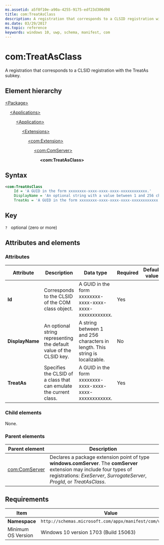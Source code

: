 ```yaml
---
ms.assetid: a5f0f10e-a90a-4255-9175-edf23d306d98
title: com:TreatAsClass
description: A registration that corresponds to a CLSID registration with the TreatAs subkey (com:TreatAsClass).
ms.date: 03/29/2017
ms.topic: reference
keywords: windows 10, uwp, schema, manifest, com
---
```


# com:TreatAsClass

A registration that corresponds to a CLSID registration with the TreatAs subkey.

## Element hierarchy

[\<Package\>](element-package.md)

&nbsp;&nbsp;&nbsp;&nbsp;[\<Applications\>](element-applications.md)

&nbsp;&nbsp;&nbsp;&nbsp; &nbsp;&nbsp;&nbsp;&nbsp;[\<Application\>](element-application.md)

&nbsp;&nbsp;&nbsp;&nbsp; &nbsp;&nbsp;&nbsp;&nbsp; &nbsp;&nbsp;&nbsp;&nbsp;[\<Extensions\>](element-1-extensions.md)

&nbsp;&nbsp;&nbsp;&nbsp; &nbsp;&nbsp;&nbsp;&nbsp; &nbsp;&nbsp;&nbsp;&nbsp; &nbsp;&nbsp;&nbsp;&nbsp;[\<com:Extension\>](element-com-extension.md)

&nbsp;&nbsp;&nbsp;&nbsp; &nbsp;&nbsp;&nbsp;&nbsp; &nbsp;&nbsp;&nbsp;&nbsp; &nbsp;&nbsp;&nbsp;&nbsp; &nbsp;&nbsp;&nbsp;&nbsp;[\<com:ComServer\>](element-com-comserver.md)

&nbsp;&nbsp;&nbsp;&nbsp; &nbsp;&nbsp;&nbsp;&nbsp; &nbsp;&nbsp;&nbsp;&nbsp; &nbsp;&nbsp;&nbsp;&nbsp; &nbsp;&nbsp;&nbsp;&nbsp; &nbsp;&nbsp;&nbsp;&nbsp;**\<com:TreatAsClass\>**

## Syntax

```xml
<com:TreatAsClass 
    Id = 'A GUID in the form xxxxxxxx-xxxx-xxxx-xxxx-xxxxxxxxxxxx.'
    DisplayName = 'An optional string with a value between 1 and 256 characters in length. This string is localizable.'
    TreatAs = 'A GUID in the form xxxxxxxx-xxxx-xxxx-xxxx-xxxxxxxxxxxx.' />
```

## Key

`?`   optional (zero or more)

## Attributes and elements

### Attributes

| Attribute | Description | Data type | Required | Default value |
|-|-|-|-|-|
| **Id** | Corresponds to the CLSID of the COM class object. | A GUID in the form xxxxxxxx-xxxx-xxxx-xxxx-xxxxxxxxxxxx. | Yes |
| **DisplayName** | An optional string representing the default value of the CLSID key. | A string between 1 and 256 characters in length. This string is localizable. | No |
| **TreatAs** | Specifies the CLSID of a class that can emulate the current class. | A GUID in the form xxxxxxxx-xxxx-xxxx-xxxx-xxxxxxxxxxxx. | Yes |

### Child elements

None.

### Parent elements

| Parent element | Description |
|-|-|
| [com:ComServer](element-com-comserver.md) | Declares a package extension point of type **windows.comServer**. The **comServer** extension may include four types of registrations: *ExeServer*, *SurrogateServer*, *ProgId*, or *TreatAsClass*. |

## Requirements

| Item | Value |
|--|--|
| **Namespace** | `http://schemas.microsoft.com/appx/manifest/com/windows10` |
| Minimum OS Version | Windows 10 version 1703 (Build 15063) |
